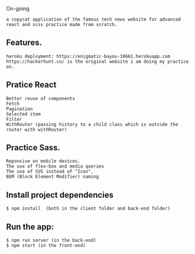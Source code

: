 On-going

```
a copycat application of the famous tech news website for advanced react and scss practice made from scratch.
```

## Features.
```
heroku deployment: https://enigmatic-bayou-10661.herokuapp.com
https://hackerhunt.co/ is the original website i am doing my practice on.
```

## Pratice React
```
Better reuse of components
Fetch
Pagination
Selected item
Filter
WithRouter (passing history to a child class which is outside the router with withRouter)
```

## Practice Sass.
```
Reponsive on mobile devices.
The use of flex-box and media queries
The use of SVG instead of "Icon".
BEM (Block Element Modifier) naming
```


## Install project dependencies
```
$ npm install  (both in the client folder and back-end folder)
```
## Run the app:
```
$ npm run server (in the back-end)
$ npm start (in the front-end)
```
